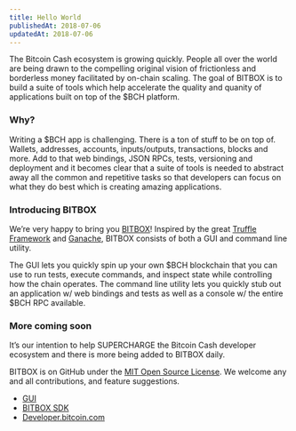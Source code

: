 ```yaml
---
title: Hello World
publishedAt: 2018-07-06
updatedAt: 2018-07-06
---
```


The Bitcoin Cash ecosystem is growing quickly. People all over the world are being drawn to the compelling original vision of frictionless and borderless money facilitated by on-chain scaling. The goal of BITBOX is to build a suite of tools which help accelerate the quality and quanity of applications built on top of the $BCH platform.

### Why?

Writing a $BCH app is challenging. There is a ton of stuff to be on top of. Wallets, addresses, accounts, inputs/outputs, transactions, blocks and more. Add to that web bindings, JSON RPCs, tests, versioning and deployment and it becomes clear that a suite of tools is needed to abstract away all the common and repetitive tasks so that developers can focus on what they do best which is creating amazing applications.

### Introducing BITBOX

We’re very happy to bring you [BITBOX](/bitbox)! Inspired by the great [Truffle Framework](https://truffleframework.com/) and [Ganache](https://truffleframework.com/ganache), BITBOX consists of both a GUI and command line utility.

The GUI lets you quickly spin up your own $BCH blockchain that you can use to run tests, execute commands, and inspect state while controlling how the chain operates. The command line utility lets you quickly stub out an application w/ web bindings and tests as well as a console w/ the entire $BCH RPC available.

### More coming soon

It’s our intention to help SUPERCHARGE the Bitcoin Cash developer ecosystem and there is more being added to BITBOX daily.

BITBOX is on GitHub under the [MIT Open Source License](https://opensource.org/licenses/MIT). We welcome any and all contributions, and feature suggestions.

- [GUI](https://github.com/Bitcoin-com/bitbox-gui)
- [BITBOX SDK](https://github.com/Bitcoin-com/bitbox-javascript-sdk)
- [Developer.bitcoin.com](https://github.com/Bitcoin-com/developer.bitcoin.com)
